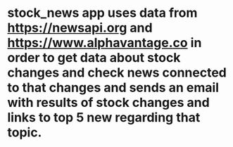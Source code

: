 # stock_news app uses data from https://newsapi.org and https://www.alphavantage.co in order to get data about stock changes and check news connected to that changes and sends an email with results of stock changes and links to top 5 new regarding that topic. 
